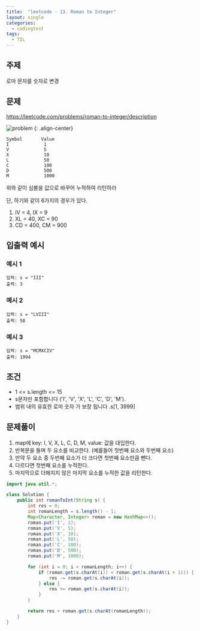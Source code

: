 ```yaml
---
title:  "leetcode - 13. Roman to Integer"
layout: single
categories:
  - codingtest
tags:
  - TIL
---
```


## 주제
로마 문자를 숫자로 변경


## 문제
https://leetcode.com/problems/roman-to-integer/description

![problem](https://github.com/user-attachments/assets/2a3c5335-b533-449f-aa03-32f90a1a317d)
{: .align-center}

```
Symbol       Value
I             1
V             5
X             10
L             50
C             100
D             500
M             1000
```

위와 같이 심볼을 값으로 바꾸어 누적하여 리턴하라

단, 하기와 같이 6가지의 경우가 있다.

1. IV = 4, IX = 9
2. XL = 40, XC = 90
3. CD = 400, CM = 900

## 입출력 예시
### 예시 1
```
입력: s = "III"
출력: 3
```

### 예시 2
```
입력: s = "LVIII"
출력: 58
```

### 예시 3
```
입력: s = "MCMXCIV"
출력: 1994
```

## 조건
- 1 <= s.length <= 15
- s문자만 포함합니다 ('I', 'V', 'X', 'L', 'C', 'D', 'M').
- 범위 내의 유효한 로마 숫자  가 보장 됩니다 .s[1, 3999]

## 문제풀이
1. map에 key: I, V, X, L, C, D, M, value: 값을 대입한다.
2. 반복문을 돌며 두 요소를 비교한다. (예를들어 첫번째 요소와 두번째 요소)
3. 만약 두 요소 중 두번째 요소가 더 크다면 첫번째 요소만큼 뺀다.
4. 다르다면 첫번째 요소를 누적한다.
5. 마지막으로 더해지지 않은 마지막 요소를 누적한 값을 리턴한다.

```java
import java.util.*;

class Solution {
    public int romanToInt(String s) {
        int res = 0;
        int romanLength = s.length() - 1;
        Map<Character, Integer> roman = new HashMap<>();
        roman.put('I', 1);
        roman.put('V', 5);
        roman.put('X', 10);
        roman.put('L', 50);
        roman.put('C', 100);
        roman.put('D', 500);
        roman.put('M', 1000);

        for (int i = 0; i < romanLength; i++) {
            if (roman.get(s.charAt(i)) < roman.get(s.charAt(i + 1))) {
                res -= roman.get(s.charAt(i));
            } else {
                res += roman.get(s.charAt(i));
            }
        }

        return res + roman.get(s.charAt(romanLength));
    }
}
```
